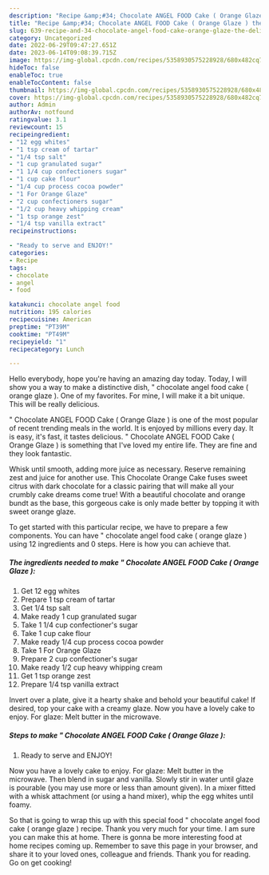 ```yaml
---
description: "Recipe &amp;#34; Chocolate ANGEL FOOD Cake ( Orange Glaze ) the Delicious"
title: "Recipe &amp;#34; Chocolate ANGEL FOOD Cake ( Orange Glaze ) the Delicious"
slug: 639-recipe-and-34-chocolate-angel-food-cake-orange-glaze-the-delicious
category: Uncategorized
date: 2022-06-29T09:47:27.651Z
date: 2023-06-14T09:08:39.715Z
image: https://img-global.cpcdn.com/recipes/5358930575228928/680x482cq70/chocolate-angel-food-cake-orange-glaze-recipe-main-photo.jpg
hideToc: false
enableToc: true
enableTocContent: false
thumbnail: https://img-global.cpcdn.com/recipes/5358930575228928/680x482cq70/chocolate-angel-food-cake-orange-glaze-recipe-main-photo.jpg
cover: https://img-global.cpcdn.com/recipes/5358930575228928/680x482cq70/chocolate-angel-food-cake-orange-glaze-recipe-main-photo.jpg
author: Admin
authorAv: notfound
ratingvalue: 3.1
reviewcount: 15
recipeingredient:
- "12 egg whites"
- "1 tsp cream of tartar"
- "1/4 tsp salt"
- "1 cup granulated sugar"
- "1 1/4 cup confectioners sugar"
- "1 cup cake flour"
- "1/4 cup process cocoa powder"
- "1 For Orange Glaze"
- "2 cup confectioners sugar"
- "1/2 cup heavy whipping cream"
- "1 tsp orange zest"
- "1/4 tsp vanilla extract"
recipeinstructions:

- "Ready to serve and ENJOY!"
categories:
- Recipe
tags:
- chocolate
- angel
- food

katakunci: chocolate angel food 
nutrition: 195 calories
recipecuisine: American
preptime: "PT39M"
cooktime: "PT49M"
recipeyield: "1"
recipecategory: Lunch

---
```



Hello everybody, hope you're having an amazing day today. Today, I will show you a way to make a distinctive dish, &#34; chocolate angel food cake ( orange glaze ). One of my favorites. For mine, I will make it a bit unique. This will be really delicious.

&#34; Chocolate ANGEL FOOD Cake ( Orange Glaze ) is one of the most popular of recent trending meals in the world. It is enjoyed by millions every day. It is easy, it's fast, it tastes delicious. &#34; Chocolate ANGEL FOOD Cake ( Orange Glaze ) is something that I've loved my entire life. They are fine and they look fantastic.

Whisk until smooth, adding more juice as necessary. Reserve remaining zest and juice for another use. This Chocolate Orange Cake fuses sweet citrus with dark chocolate for a classic pairing that will make all your crumbly cake dreams come true! With a beautiful chocolate and orange bundt as the base, this gorgeous cake is only made better by topping it with sweet orange glaze.


To get started with this particular recipe, we have to prepare a few components. You can have &#34; chocolate angel food cake ( orange glaze ) using 12 ingredients and 0 steps. Here is how you can achieve that.

<!--inarticleads1-->

##### The ingredients needed to make &#34; Chocolate ANGEL FOOD Cake ( Orange Glaze ):

1. Get 12 egg whites
1. Prepare 1 tsp cream of tartar
1. Get 1/4 tsp salt
1. Make ready 1 cup granulated sugar
1. Take 1 1/4 cup confectioner&#39;s sugar
1. Take 1 cup cake flour
1. Make ready 1/4 cup process cocoa powder
1. Take 1 For Orange Glaze
1. Prepare 2 cup confectioner&#39;s sugar
1. Make ready 1/2 cup heavy whipping cream
1. Get 1 tsp orange zest
1. Prepare 1/4 tsp vanilla extract


Invert over a plate, give it a hearty shake and behold your beautiful cake! If desired, top your cake with a creamy glaze. Now you have a lovely cake to enjoy. For glaze: Melt butter in the microwave. 

<!--inarticleads2-->

##### Steps to make &#34; Chocolate ANGEL FOOD Cake ( Orange Glaze ):


1. Ready to serve and ENJOY!

Now you have a lovely cake to enjoy. For glaze: Melt butter in the microwave. Then blend in sugar and vanilla. Slowly stir in water until glaze is pourable (you may use more or less than amount given). In a mixer fitted with a whisk attachment (or using a hand mixer), whip the egg whites until foamy. 

So that is going to wrap this up with this special food &#34; chocolate angel food cake ( orange glaze ) recipe. Thank you very much for your time. I am sure you can make this at home. There is gonna be more interesting food at home recipes coming up. Remember to save this page in your browser, and share it to your loved ones, colleague and friends. Thank you for reading. Go on get cooking!
